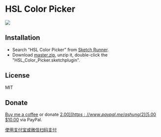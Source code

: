 # HSL Color Picker

![](https://ashung.github.io/HSL_Color_Picker/hsl_color_picker.png)

## Installation

- Search "HSL Color Picker" from [Sketch Runner](http://sketchrunner.com/).
- Download [master.zip](https://github.com/Ashung/HSL_Color_Picker/archive/master.zip), unzip it, double-click the "HSL_Color_Picker.sketchplugin".

## License

MIT

## Donate

[Buy me a coffee](https://www.buymeacoffee.com/ashung) or donate [$2.00](https://www.paypal.me/ashung/2)  [$5.00](https://www.paypal.me/ashung/5) [$10.00](https://www.paypal.me/ashung/10)  via PayPal.

[使用支付宝或微信扫码支付](https://ashung.github.io/donate.html)